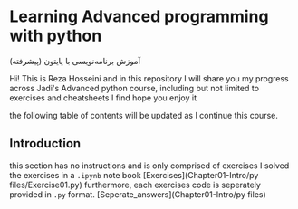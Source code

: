 # Learning Advanced programming with python
آموزش برنامه‌نویسی با پایتون (پیشرفته)

Hi!
This is Reza Hosseini and in this repository I will share you my progress across Jadi's Advanced python course, including but not limited to exercises and cheatsheets I find
hope you enjoy it

the following table of contents will be updated as I continue this course.

## Introduction
this section has no instructions and is only comprised of exercises
I solved the exercises in a `.ipynb` note book
[Exercises](Chapter01-Intro/py files/Exercise01.py)
furthermore, each exercises code is seperately provided in `.py` format.
[Seperate_answers](Chapter01-Intro/py files)